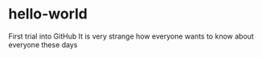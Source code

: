# hello-world
First trial into GitHub
It is very strange how everyone wants to know about everyone these days
